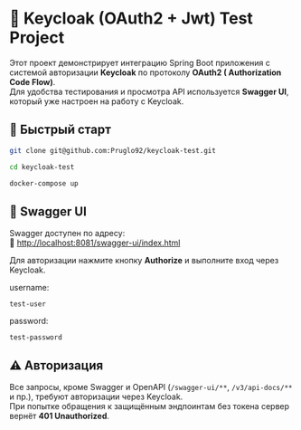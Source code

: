 # 🔐 Keycloak (OAuth2 + Jwt) Test Project

Этот проект демонстрирует интеграцию Spring Boot приложения с системой авторизации **Keycloak** по протоколу **OAuth2 (
Authorization Code Flow)**.  
Для удобства тестирования и просмотра API используется **Swagger UI**, который уже настроен на работу с Keycloak.

## 🚀 Быстрый старт

```bash
git clone git@github.com:Pruglo92/keycloak-test.git
```
```bash
cd keycloak-test
```
```bash
docker-compose up
```

## 🧪 Swagger UI

Swagger доступен по адресу:  
🔗 [http://localhost:8081/swagger-ui/index.html](http://localhost:8081/swagger-ui/index.html)

Для авторизации нажмите кнопку **Authorize** и выполните вход через Keycloak.

username: 
```credentials
test-user
```
password:
```credentials
test-password
```

## ⚠️ Авторизация

Все запросы, кроме Swagger и OpenAPI (`/swagger-ui/**`, `/v3/api-docs/**` и пр.), требуют авторизации через Keycloak.  
При попытке обращения к защищённым эндпоинтам без токена сервер вернёт **401 Unauthorized**.
